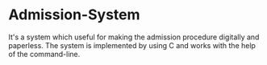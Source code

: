 # Admission-System
It's a system which useful for making the admission procedure digitally and paperless. The system is implemented by using C and works with the help of the command-line.
